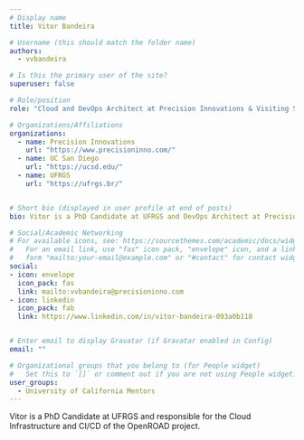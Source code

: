 ```yaml
---
# Display name
title: Vitor Bandeira

# Username (this should match the folder name)
authors:
  - vvbandeira

# Is this the primary user of the site?
superuser: false

# Role/position
role: "Cloud and DevOps Architect at Precision Innovations & Visiting Scholar UCSD & PhD Candidate UFRGS"

# Organizations/Affiliations
organizations:
  - name: Precision Innovations
    url: "https://www.precisioninno.com/"
  - name: UC San Diego
    url: "https://ucsd.edu/"
  - name: UFRGS
    url: "https://ufrgs.br/"


# Short bio (displayed in user profile at end of posts)
bio: Vitor is a PhD Candidate at UFRGS and DevOps Architect at Precision Innovations.

# Social/Academic Networking
# For available icons, see: https://sourcethemes.com/academic/docs/widgets/#icons
#   For an email link, use "fas" icon pack, "envelope" icon, and a link in the
#   form "mailto:your-email@example.com" or "#contact" for contact widget.
social:
- icon: envelope
  icon_pack: fas
  link: mailto:vvbandeira@precisioninno.com
- icon: linkedin
  icon_pack: fab
  link: https://www.linkedin.com/in/vitor-bandeira-093a0b118


# Enter email to display Gravatar (if Gravatar enabled in Config)
email: ""

# Organizational groups that you belong to (for People widget)
#   Set this to `[]` or comment out if you are not using People widget.
user_groups:
  - University of California Mentors
---
```

Vitor is a PhD Candidate at UFRGS and responsible for the Cloud Infrastructure and CI/CD of the OpenROAD project.
